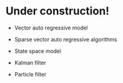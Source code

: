 # Under construction!

* Vector auto regressive model
 * Sparse vector auto regressive algorithms

* State space model
 * Kalman filter
 * Particle filter
